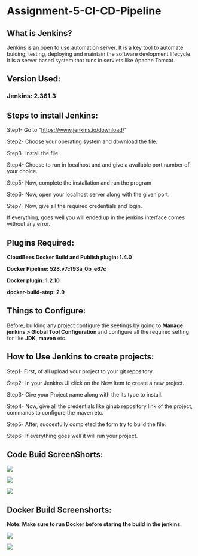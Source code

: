 # Assignment-5-CI-CD-Pipeline 

## What is Jenkins?

Jenkins is an open to use automation server. It is a key tool to automate buiding, testing, deploying and maintain the software devlopment lifecycle. It is a server based system that runs in servlets like Apache Tomcat.

## Version Used:

### Jenkins: 2.361.3

## Steps to install Jenkins:

Step1- Go to "https://www.jenkins.io/download/"

Step2- Choose your operating system and download the file.

Step3- Install the file.

Step4- Choose to run in localhost and and give a available port number of your choice.

Step5- Now, complete the installation and run the program

Step6- Now, open your localhost server along with the given port.

Step7- Now, give all the required credentials and login. 

If everything, goes well you will ended up in the jenkins interface comes without any error.

## Plugins Required:

**CloudBees Docker Build and Publish plugin: 1.4.0**

**Docker Pipeline: 528.v7c193a_0b_e67c**

**Docker plugin: 1.2.10**

**docker-build-step: 2.9**


## Things to Configure:

Before, building any project configure the seetings by going to **Manage jenkins > Global Tool Configuration** and configure all the required setting for like **JDK**, **maven** etc.

 
## How to Use Jenkins to create projects:

Step1- First, of all upload your project to your git repository.

Step2- In your Jenkins UI click on the New Item to create a new project.

Step3- Give your Project name along with the its type to install.

Step4- Now, give all the credentials like gihub repository link of the project, commands to configure the maven etc.

Step5- After, succesfully completed the form try to build the file.

Step6- If everything goes well it will run your project.

## Code Buid ScreenShorts:

![](https://i.imgur.com/8hSpkX6.png)


![](https://i.imgur.com/atIYlXg.png)


![](https://i.imgur.com/tLhBNvP.png)

## Docker Build Screenshorts:
**Note: Make sure to run Docker before staring the build in the jenkins.**

![](https://i.imgur.com/wfgWFHO.png)


![](https://i.imgur.com/9CBWhmc.png)
















 





